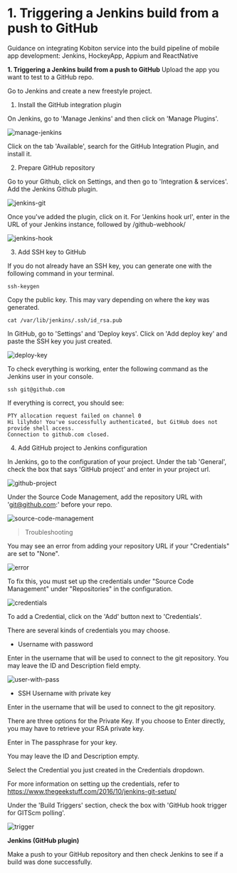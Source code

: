 # 1. Triggering a Jenkins build from a push to GitHub

Guidance on integrating Kobiton service into the build pipeline of mobile app development: Jenkins, HockeyApp, Appium and ReactNative

**1. Triggering a Jenkins build from a push to GitHub**
Upload the app you want to test to a GitHub repo. 

Go to Jenkins and create a new freestyle project.

<!-- Refer to the this tutorial https://medium.com/@marc_best/trigger-a-jenkins-build-from-a-github-push-b922468ef1ae to :
- install the GitHub integration Plugin 
- prepare the Github repository
- add Jenkins Github plugin service
- give the Jenkins user access to the Gihub repository
- deploy SSH key
- update Jenkins job with GitHub configuration -->

1. Install the GitHub integration plugin

On Jenkins, go to 'Manage Jenkins' and then click on 'Manage Plugins'. 

![manage-jenkins](../../images/2-manage-jenkins.png)

Click on the tab 'Available', search for the GitHub Integration Plugin, and install it.

2. Prepare GitHub repository

Go to your Github, click on Settings, and then go to 'Integration & services'. Add the Jenkins Github plugin.

![jenkins-git](../../images/2-jenkins-git.png)

Once you've added the plugin, click on it. For 'Jenkins hook url', enter in the URL of your Jenkins instance, followed by /github-webhook/ 

![jenkins-hook](../../images/2-jenkins-hook.png)

3. Add SSH key to GitHub

If you do not already have an SSH key, you can generate one with the following command in your terminal. 

```
ssh-keygen
```
Copy the public key. This may vary depending on where the key was generated. 
```
cat /var/lib/jenkins/.ssh/id_rsa.pub
```
In GitHub, go to 'Settings' and 'Deploy keys'. Click on 'Add deploy key' and paste the SSH key you just created. 

![deploy-key](../../images/2-deploy-key.png)

To check everything is working, enter the following command as the Jenkins user in your console. 
```
ssh git@github.com
```
If everything is correct, you should see: 
```
PTY allocation request failed on channel 0
Hi lilyhdo! You've successfully authenticated, but GitHub does not provide shell access.
Connection to github.com closed.
```

4. Add GitHub project to Jenkins configuration

In Jenkins, go to the configuration of your project. Under the tab 'General', check the box that says 'GitHub project' and enter in your project url. 

![github-project](../../images/2-github-project.png)

Under the Source Code Management, add the repository URL with 'git@github.com:' before your repo. 

![source-code-management](../../images/2-source-code-management.png)

> Troubleshooting

You may see an error from adding your repository URL if your "Credentials" are set to "None".  

![error](../../images/2-error.png)

To fix this, you must set up the credentials under "Source Code Management" under "Repositories" in the configuration.

![credentials](../../images/2-credentials.png)

To add a Credential, click on the 'Add' button next to 'Credentials'. 

There are several kinds of credentials you may choose.

- Username with password

Enter in the username that will be used to connect to the git repository. You may leave the ID and Description field empty. 

![user-with-pass](../../images/2-user-with-pass.png)

- SSH Username with private key

Enter in the username that will be used to connect to the git repository.

There are three options for the Private Key. If you choose to Enter directly, you may have to retrieve your RSA private key.

Enter in The passphrase for your key. 

You may leave the ID and Description empty. 

Select the Credential you just created in the Credentials dropdown. 

For more information on setting up the credentials, refer to https://www.thegeekstuff.com/2016/10/jenkins-git-setup/

Under the 'Build Triggers' section, check the box with 'GitHub hook trigger for GITScm polling'. 

![trigger](../../images/2-trigger.png)

**Jenkins (GitHub plugin)**

Make a push to your GitHub repository and then check Jenkins to see if a build was done successfully. 

